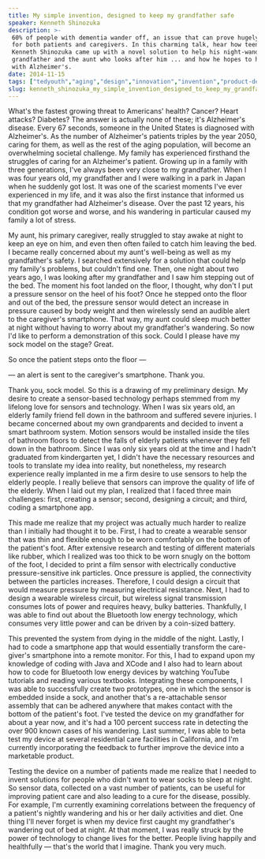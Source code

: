 ```yaml
---
title: My simple invention, designed to keep my grandfather safe
speaker: Kenneth Shinozuka
description: >-
 60% of people with dementia wander off, an issue that can prove hugely stressful
 for both patients and caregivers. In this charming talk, hear how teen inventor
 Kenneth Shinozuka came up with a novel solution to help his night-wandering
 grandfather and the aunt who looks after him ... and how he hopes to help others
 with Alzheimer's.
date: 2014-11-15
tags: ["tedyouth","aging","design","innovation","invention","product-design","technology"]
slug: kenneth_shinozuka_my_simple_invention_designed_to_keep_my_grandfather_safe
---
```


What's the fastest growing threat to Americans' health? Cancer? Heart attacks? Diabetes?
The answer is actually none of these; it's Alzheimer's disease. Every 67 seconds, someone
in the United States is diagnosed with Alzheimer's. As the number of Alzheimer's patients
triples by the year 2050, caring for them, as well as the rest of the aging population,
will become an overwhelming societal challenge. My family has experienced firsthand the
struggles of caring for an Alzheimer's patient. Growing up in a family with three
generations, I've always been very close to my grandfather. When I was four years old, my
grandfather and I were walking in a park in Japan when he suddenly got lost. It was one
of the scariest moments I've ever experienced in my life, and it was also the first
instance that informed us that my grandfather had Alzheimer's disease. Over the past 12
years, his condition got worse and worse, and his wandering in particular caused my family
a lot of stress.

My aunt, his primary caregiver, really struggled to stay awake at night to keep an eye on
him, and even then often failed to catch him leaving the bed. I became really concerned
about my aunt's well-being as well as my grandfather's safety. I searched extensively for
a solution that could help my family's problems, but couldn't find one. Then, one night
about two years ago, I was looking after my grandfather and I saw him stepping out of the
bed. The moment his foot landed on the floor, I thought, why don't I put a pressure sensor
on the heel of his foot? Once he stepped onto the floor and out of the bed, the pressure
sensor would detect an increase in pressure caused by body weight and then wirelessly send
an audible alert to the caregiver's smartphone. That way, my aunt could sleep much better
at night without having to worry about my grandfather's wandering. So now I'd like to
perform a demonstration of this sock. Could I please have my sock model on the stage?
Great.

So once the patient steps onto the floor — 

— an alert is sent to the caregiver's smartphone. Thank you. 

Thank you, sock model. So this is a drawing of my preliminary design. My desire to create a
sensor-based technology perhaps stemmed from my lifelong love for sensors and technology.
When I was six years old, an elderly family friend fell down in the bathroom and suffered
severe injuries. I became concerned about my own grandparents and decided to invent a
smart bathroom system. Motion sensors would be installed inside the tiles of bathroom
floors to detect the falls of elderly patients whenever they fell down in the bathroom.
Since I was only six years old at the time and I hadn't graduated from kindergarten yet, I
didn't have the necessary resources and tools to translate my idea into reality, but
nonetheless, my research experience really implanted in me a firm desire to use sensors to
help the elderly people. I really believe that sensors can improve the quality of life of
the elderly. When I laid out my plan, I realized that I faced three main challenges: first,
creating a sensor; second, designing a circuit; and third, coding a smartphone
app.

This made me realize that my project was actually much harder to realize than I initially
had thought it to be. First, I had to create a wearable sensor that was thin and flexible
enough to be worn comfortably on the bottom of the patient's foot. After extensive
research and testing of different materials like rubber, which I realized was too thick to
be worn snugly on the bottom of the foot, I decided to print a film sensor with
electrically conductive pressure-sensitive ink particles. Once pressure is applied, the
connectivity between the particles increases. Therefore, I could design a circuit that
would measure pressure by measuring electrical resistance. Next, I had to design a wearable
wireless circuit, but wireless signal transmission consumes lots of power and requires
heavy, bulky batteries. Thankfully, I was able to find out about the Bluetooth low energy
technology, which consumes very little power and can be driven by a coin-sized
battery.

This prevented the system from dying in the middle of the night. Lastly, I had to code a
smartphone app that would essentially transform the care-giver's smartphone into a remote
monitor. For this, I had to expand upon my knowledge of coding with Java and XCode and I
also had to learn about how to code for Bluetooth low energy devices by watching YouTube
tutorials and reading various textbooks. Integrating these components, I was able to
successfully create two prototypes, one in which the sensor is embedded inside a sock, and
another that's a re-attachable sensor assembly that can be adhered anywhere that makes
contact with the bottom of the patient's foot. I've tested the device on my grandfather
for about a year now, and it's had a 100 percent success rate in detecting the over 900 
known cases of his wandering. Last summer, I was able to beta test my device at several
residential care facilities in California, and I'm currently incorporating the feedback to
further improve the device into a marketable product.

Testing the device on a number of patients made me realize that I needed to invent
solutions for people who didn't want to wear socks to sleep at night. So sensor data,
collected on a vast number of patients, can be useful for improving patient care and also
leading to a cure for the disease, possibly. For example, I'm currently examining 
correlations between the frequency of a patient's nightly wandering and his or her daily
activities and diet. One thing I'll never forget is when my device first caught my
grandfather's wandering out of bed at night. At that moment, I was really struck by the
power of technology to change lives for the better. People living happily and healthfully
— that's the world that I imagine. Thank you very much.

<!--
ad_duration=3.33
comment_count=75
event="TEDYouth 2014"
external_start_time=0
intro_duration=11.82
is_subtitle_required="False"
is_talk_featured="True"
language="en"
language_swap="False"
native_language="en"
number_of_related_talks=6
number_of_speakers=1
number_of_subtitled_videos=35
number_of_tags=7
number_of_talk_download_languages=35
number_of_talk_more_resources=0
number_of_talk_recommendations=0
number_of_talks_take_actions=0
post_ad_duration=0.83
published_timestamp="2015-02-12 16:00:20"
recording_date="2014-11-15"
speaker_description="Smart product inventor"
speaker_is_published=1
speaker_name="Kenneth Shinozuka"
talk_name="My simple invention, designed to keep my grandfather safe"
talks_tags=["tedyouth","aging","design","innovation","invention","product-design","technology"]
url_audio="https://download.ted.com/talks/KennethShinozuka_2014Y.mp3?apikey=acme-roadrunner"
url_photo_speaker="https://pe.tedcdn.com/images/ted/98c25965909d1477aa54ec43677316888551f8e9_254x191.jpg"
url_photo_talk="https://pe.tedcdn.com/images/ted/53a9dce4578c8bbd105d14e457431afa330f2ec0_2880x1620.jpg"
url_webpage="https://www.ted.com/talks/kenneth_shinozuka_my_simple_invention_designed_to_keep_my_grandfather_safe"
video_type_name="TED Stage Talk"
-->